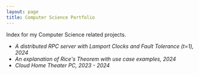 ```yaml
---
layout: page
title: Computer Science Portfolio
---
```


<p class="message">
  Index for my Computer Science related projects.
</p>

- *A distributed RPC server with Lamport Clocks and Fault Tolerance (t=1), 2024*
- *An explanation of Rice's Theorem with use case examples, 2024*
- *Cloud Home Theater PC, 2023 - 2024*
